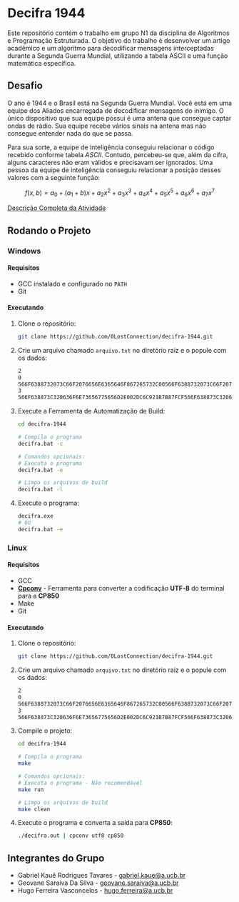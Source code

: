 # Decifra 1944

Este repositório contém o trabalho em grupo N1 da disciplina de Algoritmos e Programação Estruturada. O objetivo do trabalho é desenvolver um artigo acadêmico e um algoritmo para decodificar mensagens interceptadas durante a Segunda Guerra Mundial, utilizando a tabela ASCII e uma função matemática específica.

## Desafio

O ano é 1944 e o Brasil está na Segunda Guerra Mundial. Você está em uma equipe dos Aliados encarregada de decodificar mensagens do inimigo. O único dispositivo que sua equipe possui é uma antena que consegue captar ondas de rádio. Sua equipe recebe vários sinais na antena mas não consegue entender nada do que se passa.

Para sua sorte, a equipe de inteligência conseguiu relacionar o código recebido conforme tabela *ASCII*. Contudo, percebeu-se que, além da cifra, alguns caracteres não eram válidos e precisavam ser ignorados. Uma pessoa da equipe de inteligência conseguiu relacionar a posição desses valores com a seguinte função:

$$f(x,b)=a_{0}+(a_{1}+b)x+a_{2}x^{2}+a_{3}x^{3}+a_{4}x^{4}+a_{5}x^{5}+a_{6}x^{6}+a_{7}x^{7}$$

[Descrição Completa da Atividade](/DESCRIÇÃO.md)

## Rodando o Projeto

### Windows

#### Requisitos

* GCC instalado e configurado no `PATH`
* Git

#### Executando

1. Clone o repositório:

    ```bash
    git clone https://github.com/0LostConnection/decifra-1944.git
    ```

2. Crie um arquivo chamado `arquivo.txt` no diretório raiz e o popule com os dados:

    ```txt
    2
    0
    566F6388732073C66F2076656E6365646F867265732C00566F6388732073C66F2076656E6365646F867265732C00332C2C2C
    3
    566F638873C320636F6E73656775656D2E002DC6C921B7B87FCF566F638873C320636F6E73656775656D2E002DC6C921B7B8
    ```

3. Execute a Ferramenta de Automatização de Build:

    ```bash
    cd decifra-1944

    # Compila o programa
    decifra.bat -c

    # Comandos opcionais:
    # Executa o programa
    decifra.bat -e

    # Limpa os arquivos de build
    decifra.bat -l
    ```

4. Execute o programa:

    ```bash
    decifra.exe
    # OU
    decifra.bat -e
    ```

### Linux

#### Requisitos

* GCC
* [**Cpconv**](https://github.com/michael105/codepage_converter) - Ferramenta para converter a codificação **UTF-8** do terminal para a **CP850**
* Make
* Git

#### Executando

1. Clone o repositório:

    ```bash
    git clone https://github.com/0LostConnection/decifra-1944.git
    ```

2. Crie um arquivo chamado `arquivo.txt` no diretório raiz e o popule com os dados:

    ```txt
    2
    0
    566F6388732073C66F2076656E6365646F867265732C00566F6388732073C66F2076656E6365646F867265732C00332C2C2C
    3
    566F638873C320636F6E73656775656D2E002DC6C921B7B87FCF566F638873C320636F6E73656775656D2E002DC6C921B7B8
    ```

3. Compile o projeto:

    ```bash
    cd decifra-1944

    # Compila o programa
    make

    # Comandos opcionais:
    # Executa o programa - Não recomendável
    make run

    # Limpa os arquivos de build
    make clean
    ```

4. Execute o programa e converta a saída para **CP850**:

    ```bash
    ./decifra.out | cpconv utf8 cp850
    ```

## Integrantes do Grupo

* Gabriel Kauê Rodrigues Tavares - <gabriel.kaue@a.ucb.br>
* Geovane Saraiva Da Silva - <geovane.saraiva@a.ucb.br>
* Hugo Ferreira Vasconcelos - <hugo.ferreira@a.ucb.br>

